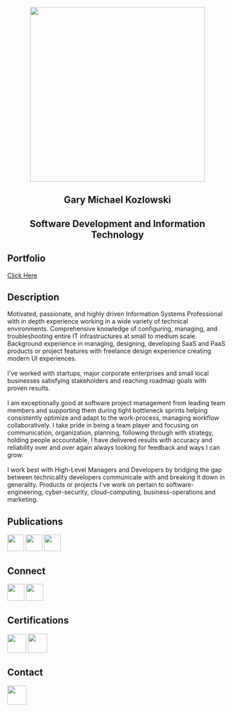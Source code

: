 <p align="center"><img height="400px" src="https://user-images.githubusercontent.com/82541715/197118556-bb4dc592-6f17-4705-91c3-468f64e5534b.png">
<h2 align="center">Gary Michael Kozlowski</h2>
<h2 align="center">Software Development and Information Technology</h2>

<h2>Portfolio</h2>
<a href="https://jocular-queijadas-fbca1c.netlify.app/">Click Here</a>


<h2>Description</h2>
Motivated, passionate, and highly driven Information Systems Professional with in depth experience working in a wide variety of technical environments. Comprehensive knowledge of configuring, managing, and troubleshooting entire IT infrastructures at small to medium scale. Background experience in managing, designing, developing SaaS and PaaS products or project features with freelance design experience creating modern UI experiences. 
<br><br>
I've worked with startups, major corporate enterprises and small local businesses satisfying stakeholders and reaching roadmap goals with proven results.
<br><br>
I am exceptionally good at software project management from leading team members and supporting them during tight bottleneck sprints helping consistently optimize and adapt to the work-process, managing workflow collaboratively. I take pride in being a team player and focusing on communication, organization, planning, following through with strategy, holding people accountable, I have delivered results with accuracy and reliability over and over again always looking for feedback and ways I can grow. 
<br><br>
I work best with High-Level Managers and Developers by bridging the gap between technicality developers communicate with and breaking it down in generality. Products or projects I've work on pertain to software-engineering, cyber-security, cloud-computing, business-operations and marketing.

<h2>Publications</h2>
<p align="left">
  <a href="https://mirror.xyz/0x38034A81D48cBf8D4c4C757856d14492C848015b"><img  height="38px" src="https://user-images.githubusercontent.com/82541715/197119948-4a58712b-4e37-427a-b7f5-5f9d4c5b5326.png"></a>
   <a href="https://www.linkedin.com/company/metaverse-of-things/?viewAsMember=true"><img  height="38px" src="https://user-images.githubusercontent.com/82541715/197120610-1e5f4295-c26b-46ca-92d1-a89b33d4aa14.png"></a>
 <a href="https://metaverseofthings.medium.com/"><img  height="38px" src="https://user-images.githubusercontent.com/82541715/197120443-349c0cd2-eaf2-4d4a-b897-d9feae570e66.png"></a>
 </p>



<h2>Connect</h2>
<p align="left">
  <a href="https://twitter.com/GaryKozlowski1"><img height="39px" src="https://user-images.githubusercontent.com/82541715/196605722-c43d0376-8e13-448a-a89d-ea1d109bc9c0.png"></a>
  <a href="https://www.instagram.com/garykozlowski1/"><img  height="39px" src="https://user-images.githubusercontent.com/82541715/197120801-dd240c33-587c-4cd9-825c-804fc5b809a9.png"></a>
</p>

<h2>Certifications</h2>
  <a href="https://learn.acloud.guru/profile/gkozlowskidesigns"><img height="43px" src="https://user-images.githubusercontent.com/82541715/196604613-582b3ed0-839e-4a3d-a4ac-b3aa4ce9c269.png"></a>
  <a href="https://www.linkedin.com/in/gary-kozlowski-825053138/details/certifications/"><img height="44px"src="https://user-images.githubusercontent.com/82541715/197120233-be6be4e8-a524-4c44-bbe2-e7861e90a1c5.png"></a>

<h2>Contact</h2>
 <p align="left">
  <a href="mailto:gkozlowskibusiness@outlook.com"><img  height="44px" src="https://user-images.githubusercontent.com/82541715/196607335-02be8bd8-e632-4156-9e5c-c9486aa0ff2c.png"></a>
  </p>










<!---
gkozlowskidesign/gkozlowskidesign is a ✨ special ✨ repository because its `README.md` (this file) appears on your GitHub profile.
You can click the Preview link to take a look at your changes.
--->
